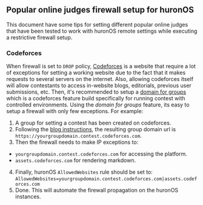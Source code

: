 ## Popular online judges firewall setup for huronOS

This document have some tips for setting different popular online judges that have been tested to work with huronOS remote settings while executing a restrictive firewall setup.

### Codeforces

When firewall is set to `DROP` policy, [Codeforces](https://codeforces.com) is a website that require a lot of exceptions for setting a working website due to the fact that it makes requests to several servers on the internet. Also, allowing codeforces itself will allow contestants to access in-website blogs, editorials, previous user submissions, etc.
Then, it's recommended to setup a [domain for groups](https://codeforces.com/blog/entry/51787) which is a codeforces feature build specifically for running contest with controlled environments.
Using the _domain for groups_ feature, its easy to setup a firewall with only few exceptions. For example:

1. A group for setting a contest has been created on codeforces.
2. Following the [blog instructions](https://codeforces.com/blog/entry/51787), the resulting group domain url is `https://yourgroupdomain.contest.codeforces.com`.
3. Then the firewall needs to make IP exceptions to:

- `yourgroupdomain.contest.codeforces.com` for accessing the platform.
- `assets.codeforces.com` for rendering markdown.

4. Finally, huronOS `AllowedWebsites` rule should be set to:
   `AllowedWebsites=yourgroupdomain.contest.codeforces.com|assets.codeforces.com`
5. Done. This will automate the firewall propagation on the huronOS instances.
